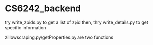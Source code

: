 # CS6242_backend



try write_zpids.py to get a list of zpid
then, thry write_details.py to get specific information


zillowscraping.py/getProperties.py are two functions
